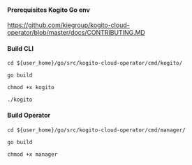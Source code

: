 #### Prerequisites Kogito Go env
https://github.com/kiegroup/kogito-cloud-operator/blob/master/docs/CONTRIBUTING.MD


#### Build CLI
```console
cd ${user_home}/go/src/kogito-cloud-operator/cmd/kogito/

go build

chmod +x kogito

./kogito
```

#### Build Operator
```console
cd ${user_home}/go/src/kogito-cloud-operator/cmd/manager/

go build

chmod +x manager
```
